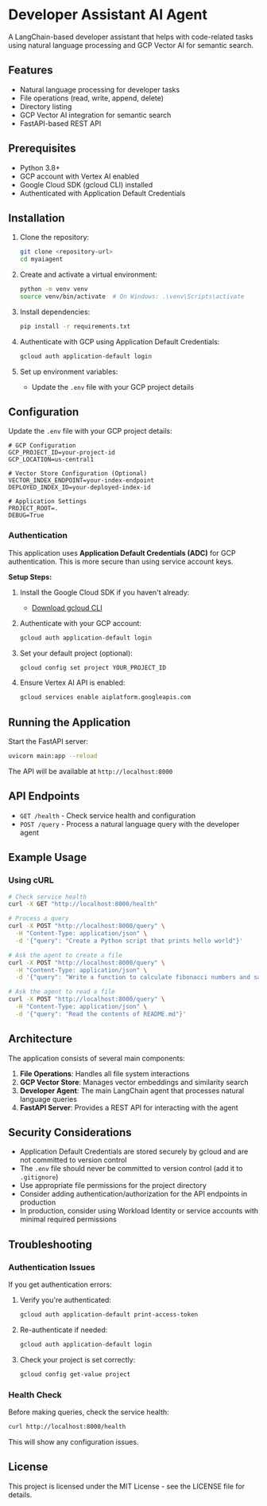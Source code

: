 # Developer Assistant AI Agent

A LangChain-based developer assistant that helps with code-related tasks using natural language processing and GCP Vector AI for semantic search.

## Features

- Natural language processing for developer tasks
- File operations (read, write, append, delete)
- Directory listing
- GCP Vector AI integration for semantic search
- FastAPI-based REST API

## Prerequisites

- Python 3.8+
- GCP account with Vertex AI enabled
- Google Cloud SDK (gcloud CLI) installed
- Authenticated with Application Default Credentials

## Installation

1. Clone the repository:
   ```bash
   git clone <repository-url>
   cd myaiagent
   ```

2. Create and activate a virtual environment:
   ```bash
   python -m venv venv
   source venv/bin/activate  # On Windows: .\venv\Scripts\activate
   ```

3. Install dependencies:
   ```bash
   pip install -r requirements.txt
   ```

4. Authenticate with GCP using Application Default Credentials:
   ```bash
   gcloud auth application-default login
   ```

5. Set up environment variables:
   - Update the `.env` file with your GCP project details

## Configuration

Update the `.env` file with your GCP project details:

```env
# GCP Configuration
GCP_PROJECT_ID=your-project-id
GCP_LOCATION=us-central1

# Vector Store Configuration (Optional)
VECTOR_INDEX_ENDPOINT=your-index-endpoint
DEPLOYED_INDEX_ID=your-deployed-index-id

# Application Settings
PROJECT_ROOT=.
DEBUG=True
```

### Authentication

This application uses **Application Default Credentials (ADC)** for GCP authentication. This is more secure than using service account keys.

**Setup Steps:**

1. Install the Google Cloud SDK if you haven't already:
   - [Download gcloud CLI](https://cloud.google.com/sdk/docs/install)

2. Authenticate with your GCP account:
   ```bash
   gcloud auth application-default login
   ```

3. Set your default project (optional):
   ```bash
   gcloud config set project YOUR_PROJECT_ID
   ```

4. Ensure Vertex AI API is enabled:
   ```bash
   gcloud services enable aiplatform.googleapis.com
   ```

## Running the Application

Start the FastAPI server:

```bash
uvicorn main:app --reload
```

The API will be available at `http://localhost:8000`

## API Endpoints

- `GET /health` - Check service health and configuration
- `POST /query` - Process a natural language query with the developer agent

## Example Usage

### Using cURL

```bash
# Check service health
curl -X GET "http://localhost:8000/health"

# Process a query
curl -X POST "http://localhost:8000/query" \
  -H "Content-Type: application/json" \
  -d '{"query": "Create a Python script that prints hello world"}'

# Ask the agent to create a file
curl -X POST "http://localhost:8000/query" \
  -H "Content-Type: application/json" \
  -d '{"query": "Write a function to calculate fibonacci numbers and save it to utils.py"}'

# Ask the agent to read a file
curl -X POST "http://localhost:8000/query" \
  -H "Content-Type: application/json" \
  -d '{"query": "Read the contents of README.md"}'
```

## Architecture

The application consists of several main components:

1. **File Operations**: Handles all file system interactions
2. **GCP Vector Store**: Manages vector embeddings and similarity search
3. **Developer Agent**: The main LangChain agent that processes natural language queries
4. **FastAPI Server**: Provides a REST API for interacting with the agent

## Security Considerations

- Application Default Credentials are stored securely by gcloud and are not committed to version control
- The `.env` file should never be committed to version control (add it to `.gitignore`)
- Use appropriate file permissions for the project directory
- Consider adding authentication/authorization for the API endpoints in production
- In production, consider using Workload Identity or service accounts with minimal required permissions

## Troubleshooting

### Authentication Issues

If you get authentication errors:

1. Verify you're authenticated:
   ```bash
   gcloud auth application-default print-access-token
   ```

2. Re-authenticate if needed:
   ```bash
   gcloud auth application-default login
   ```

3. Check your project is set correctly:
   ```bash
   gcloud config get-value project
   ```

### Health Check

Before making queries, check the service health:
```bash
curl http://localhost:8000/health
```

This will show any configuration issues.

## License

This project is licensed under the MIT License - see the LICENSE file for details.
